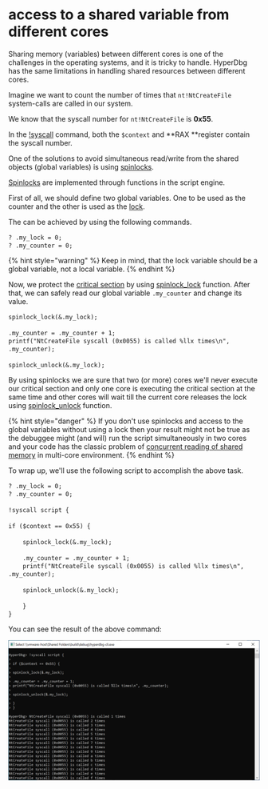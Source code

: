 # access to a shared variable from different cores

Sharing memory (variables) between different cores is one of the challenges in the operating systems, and it is tricky to handle. HyperDbg has the same limitations in handling shared resources between different cores.

Imagine we want to count the number of times that `nt!NtCreateFile` system-calls are called in our system.

We know that the syscall number for `nt!NtCreateFile` is **0x55**.

In the [!syscall](https://docs.hyperdbg.org/commands/extension-commands/syscall#context) command, both the `$context` and **RAX **register contain the syscall number.

One of the solutions to avoid simultaneous read/write from the shared objects (global variables) is using [spinlocks](https://en.wikipedia.org/wiki/Spinlock).

[Spinlocks](https://docs.hyperdbg.org/commands/scripting-language/functions/spinlocks) are implemented through functions in the script engine.

First of all, we should define two global variables. One to be used as the counter and the other is used as the [lock](https://en.wikipedia.org/wiki/Lock_\(computer_science\)).

The can be achieved by using the following commands.

```
? .my_lock = 0;
? .my_counter = 0;
```

{% hint style="warning" %}
Keep in mind, that the lock variable should be a global variable, not a local variable.
{% endhint %}

Now, we protect the [critical section](https://en.wikipedia.org/wiki/Critical_section) by using [spinlock_lock](https://docs.hyperdbg.org/commands/scripting-language/functions/spinlocks/spinlock_lock) function. After that, we can safely read our global variable `.my_counter` and change its value.

```
spinlock_lock(&.my_lock); 

.my_counter = .my_counter + 1;
printf("NtCreateFile syscall (0x0055) is called %llx times\n", .my_counter);
	
spinlock_unlock(&.my_lock);
```

By using spinlocks we are sure that two (or more) cores we'll never execute our critical section and only one core is executing the critical section at the same time and other cores will wait till the current core releases the lock using [spinlock_unlock](https://docs.hyperdbg.org/commands/scripting-language/functions/spinlocks/spinlock_unlock) function.

{% hint style="danger" %}
If you don't use spinlocks and access to the global variables without using a lock then your result might not be true as the debuggee might (and will) run the script simultaneously in two cores and your code has the classic problem of [concurrent reading of shared memory](https://en.wikipedia.org/wiki/Concurrent_computing) in multi-core environment.
{% endhint %}

To wrap up, we'll use the following script to accomplish the above task.

```clike
? .my_lock = 0;
? .my_counter = 0;

!syscall script {

if ($context == 0x55) {

	spinlock_lock(&.my_lock); 
	
	.my_counter = .my_counter + 1;
	printf("NtCreateFile syscall (0x0055) is called %llx times\n", .my_counter);
	
	spinlock_unlock(&.my_lock);

	}
}
```

You can see the result of the above command:

![Counting NtCreateFile System-calls](../../../.gitbook/assets/counting-NtCreateFile-syscalls.PNG)

